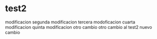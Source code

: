 # test2
modificacion
segunda modificacion
tercera modoficacion
cuarta modificacion 
quinta modificacion
otro cambio 
 otro cambio al test2
nuevo cambio 
